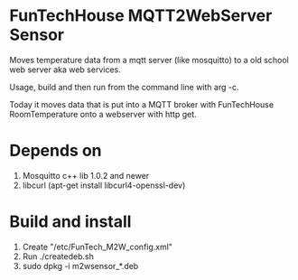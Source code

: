FunTechHouse MQTT2WebServer Sensor
==================================

Moves temperature data from a mqtt server (like mosquitto) to a old school web server aka web services.

Usage, build and then run from the command line with arg -c.

Today it moves data that is put into a MQTT broker with 
FunTechHouse RoomTemperature onto a webserver with http get.

Depends on
==========
1. Mosquitto c++ lib 1.0.2 and newer
2. libcurl (apt-get install libcurl4-openssl-dev)


Build and install
=================

1. Create "/etc/FunTech_M2W_config.xml"
2. Run ./createdeb.sh 
3. sudo dpkg -i m2wsensor_*.deb 



